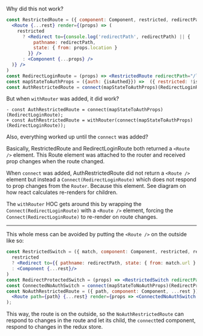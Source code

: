 Why did this not work?
```jsx
const RestrictedRoute = ({ component: Component, restricted, redirectPath, ...rest }) => (
  <Route {...rest} render={(props) => (
    restricted
      ? <Redirect to={console.log('redirectPath', redirectPath) || {
          pathname: redirectPath,
          state: { from: props.location }
        }} />
      : <Component {...props} />
  )} />
)
const RedirectLoginRoute = (props) => <RestrictedRoute redirectPath="/login" {...props}/>
const mapStateToAuthProps = ({auth: {isAuthed}}) =>  ({ restricted: !isAuthed })
const AuthRestrictedRoute = connect(mapStateToAuthProps)(RedirectLoginRoute);
```

But when `withRouter` was added, it did work?
```
- const AuthRestrictedRoute = connect(mapStateToAuthProps)(RedirectLoginRoute);
+ const AuthRestrictedRoute = withRouter(connect(mapStateToAuthProps)(RedirectLoginRoute));
```

Also, everything worked up until the `connect` was added?

Basically, RestrictedRoute and RedirectLoginRoute both returned a `<Route />` element. This Route element was attached to the router and received prop changes when the route changed.

When `connect` was added, AuthRestrictedRoute did not return a `<Route />` element but instead a `Connect(RedirectLoginRoute)` which does not respond to prop changes from the `Router`. Because this element. See diagram on how react calculates re-renders for children.

The `withRouter` HOC gets around this by wrapping the `Connect(RedirectLoginRoute)` with a `<Route />` element, forcing the `Connect(RedirectLoginRoute)` to re-render on route changes.

---

This whole mess can be avoided by putting the `<Route />` on the outside like so:

```jsx
const RestrictedSwitch = ({ match, component: Component, restricted, redirectPath, ...rest }) => (
  restricted
  ? <Redirect to={{ pathname: redirectPath, state: { from: match.url } }}/>
  : <Component {...rest}/>
)
const RedirectProtectedSwitch = (props) => <RestrictedSwitch redirectPath="/protected" {...props}/>
const ConnectedNoAuthSwitch = connect(mapStateToNoAuthProps)(RedirectProtectedSwitch);
const NoAuthRestrictedRoute = ({ path, component: Component, ...rest }) => (
  <Route path={path} {...rest} render={props => <ConnectedNoAuthSwitch component={Component} {...props}/>}/>
);
```

This way, the route is on the outside, so the `NoAuthRestrictedRoute` can respond to changes in the route and let its child, the `connect`ted component, respond to changes in the redux store.
